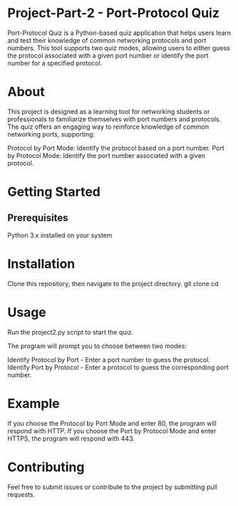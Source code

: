 # Project-Part-2 - Port-Protocol Quiz

Port-Protocol Quiz is a Python-based quiz application that helps users learn and test their knowledge of common networking protocols and port numbers. This tool supports two quiz modes, allowing users to either guess the protocol associated with a given port number or identify the port number for a specified protocol.

# About
This project is designed as a learning tool for networking students or professionals to familiarize themselves with port numbers and protocols. The quiz offers an engaging way to reinforce knowledge of common networking ports, supporting:

Protocol by Port Mode: Identify the protocol based on a port number.
Port by Protocol Mode: Identify the port number associated with a given protocol.

# Getting Started
## Prerequisites
Python 3.x installed on your system

# Installation
Clone this repository, then navigate to the project directory.
git clone <repository-url>
cd <repository-directory>

# Usage
Run the project2.py script to start the quiz.

The program will prompt you to choose between two modes:

Identify Protocol by Port - Enter a port number to guess the protocol.
Identify Port by Protocol - Enter a protocol to guess the corresponding port number.

# Example

If you choose the Protocol by Port Mode and enter 80, the program will respond with HTTP.
If you choose the Port by Protocol Mode and enter HTTPS, the program will respond with 443.

# Contributing
Feel free to submit issues or contribute to the project by submitting pull requests.
